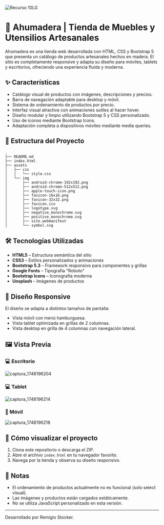 
![Recurso 10LG](https://github.com/user-attachments/assets/f7aa3000-4c20-47fb-963b-12becd9236dc)

# 🌲 Ahumadera | Tienda de Muebles y Utensilios Artesanales

Ahumadera es una tienda web desarrollada con HTML, CSS y Bootstrap 5 que presenta un catálogo de productos artesanales hechos en madera. El sitio es completamente responsive y adapta su diseño para móviles, tablets y escritorios, ofreciendo una experiencia fluida y moderna.

## ✨ Características

* Catálogo visual de productos con imágenes, descripciones y precios.
* Barra de navegación adaptable para desktop y móvil.
* Sistema de ordenamiento de productos por precio.
* Interfaz visual atractiva con animaciones sutiles al hacer hover.
* Diseño modular y limpio utilizando Bootstrap 5 y CSS personalizado.
* Uso de iconos mediante Bootstrap Icons.
* Adaptación completa a dispositivos móviles mediante media queries.

## 📁 Estructura del Proyecto

```
.
├── README.md
├── index.html
├── assets
│   ├── css
│   │   └── style.css
│   └── img
│       ├── android-chrome-192x192.png
│       ├── android-chrome-512x512.png
│       ├── apple-touch-icon.png
│       ├── favicon-16x16.png
│       ├── favicon-32x32.png
│       ├── favicon.ico
│       ├── logotype.svg
│       ├── negative_monochrome.svg
│       ├── positive_monochrome.svg
│       ├── site.webmanifest
│       └── symbol.svg
```

## 🛠 Tecnologías Utilizadas

* **HTML5** – Estructura semántica del sitio
* **CSS3** – Estilos personalizados y animaciones
* **Bootstrap 5.3** – Framework responsivo para componentes y grillas
* **Google Fonts** – Tipografía "Roboto"
* **Bootstrap Icons** – Iconografía moderna
* **Unsplash** – Imágenes de productos

## 📱 Diseño Responsive

El diseño se adapta a distintos tamaños de pantalla:

* Vista móvil con menú hamburguesa.
* Vista tablet optimizada en grillas de 2 columnas.
* Vista desktop en grilla de 4 columnas con navegación lateral.

## 🖼 Vista Previa

### 💻 Escritorio

![captura_1748196204](https://github.com/user-attachments/assets/296416c6-0764-4c88-95b0-42c0625670e4)


### 💻 Tablet

![captura_1748196214](https://github.com/user-attachments/assets/2aca451b-4a2d-4355-81a3-fc8e5975cf7b)


### 📱 Móvil

![captura_1748196218](https://github.com/user-attachments/assets/43952e14-0746-4349-aaca-d08cdc93f55e)


## 🚀 Cómo visualizar el proyecto

1. Clona este repositorio o descarga el ZIP.
2. Abre el archivo `index.html` en tu navegador favorito.
3. Navega por la tienda y observa su diseño responsivo.

## 📌 Notas

* El ordenamiento de productos actualmente no es funcional (solo select visual).
* Las imágenes y productos están cargados estáticamente.
* No se utiliza JavaScript personalizado en esta versión.

---

Desarrollado por Remigio Stocker.
